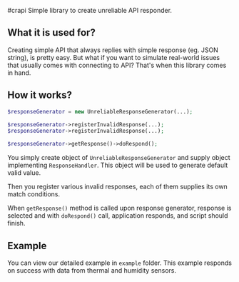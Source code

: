 #crapi
Simple library to create unreliable API responder.

What it is used for?
----------------------
Creating simple API that always replies with simple response (eg. JSON string), is pretty easy.
But what if you want to simulate real-world issues that usually comes with connecting to API?
That's when this library comes in hand. 

How it works?
-------------
```php
$responseGenerator = new UnreliableResponseGenerator(...);

$responseGenerator->registerInvalidResponse(...);
$responseGenerator->registerInvalidResponse(...);

$responseGenerator->getResponse()->doRespond();
```
You simply create object of `UnreliableResponseGenerator` and supply object implementing `ResponseHandler`.
This object will be used to generate default valid value.

Then you register various invalid responses, each of them supplies its own match conditions.

When `getResponse()` method is called upon response generator, response is selected and
with `doRespond()` call, application responds, and script should finish.

Example
-------
You can view our detailed example in `example` folder. This example responds on success with
data from thermal and humidity sensors.